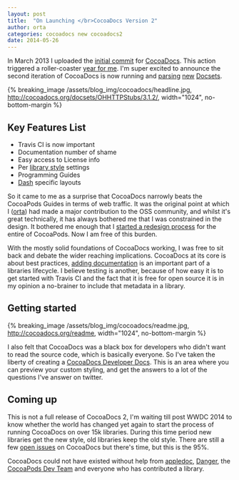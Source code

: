 ```yaml
---
layout: post
title:  "On Launching </br>CocoaDocs Version 2"
author: orta
categories: cocoadocs new cocoadocs2
date: 2014-05-26
---
```


In March 2013 I uploaded the [initial commit](https://github.com/CocoaPods/cocoadocs.org/commit/93e9896b04f79eb09be28a9056671b1d23f3143d) for [CocoaDocs](http://cocoadocs.org). This action triggered a roller-coaster [year for me](http://orta.github.io/on/being/27/#cocoadocs). I'm super excited to announce the second iteration of CocoaDocs is now running and [parsing](http://cocoadocs.org/docsets/ReactiveCocoa/2.3.1/) [new](http://cocoadocs.org/docsets/ARAnalytics/2.7.2/) [Docsets](http://cocoadocs.org/docsets/BlocksKit/2.2.3/).

<!-- more -->

{% breaking_image /assets/blog_img/cocoadocs/headline.jpg, http://cocoadocs.org/docsets/OHHTTPStubs/3.1.2/,  width="1024", no-bottom-margin %}

## Key Features List

* Travis CI is now important
* Documentation number of shame
* Easy access to License info
* Per <a href="http://cocoadocs.org/readme">library style</a> settings
* Programming Guides
* <a href="http://kapeli.com/dash">Dash</a> specific layouts

So it came to me as a surprise that CocoaDocs narrowly beats the CocoaPods Guides in terms of web traffic. It was the original point at which I (<a href="http://orta.github.io">orta</a>) had made a major contribution to the OSS community, and whilst it's great technically, it has always bothered me that I was constrained in the design. It bothered me enough that I [started a redesign process](/redesign/) for the entire of CocoaPods. Now I am free of this burden.

With the mostly solid foundations of CocoaDocs working, I was free to sit back and debate the wider reaching implications. CocoaDocs at its core is about best practices, [adding documentation](http://nshipster.com/documentation/) is an important part of a libraries lifecycle. I believe testing is another, because of how easy it is to get started with Travis CI and the fact that it is free for open source it is in my opinion a no-brainer to include that metadata in a library.

## Getting started

{% breaking_image /assets/blog_img/cocoadocs/readme.jpg, http://cocoadocs.org/readme, width="1024", no-bottom-margin %}

I also felt that CocoaDocs was a black box for developers who didn't want to read the source code, which is basically everyone. So I've taken the liberty of creating a [CocoaDocs Developer Docs](http://cocoadocs.org/readme/). This is an area where you can preview your custom styling, and get the answers to a lot of the questions I've answer on twitter. 

## Coming up

This is not a full release of CocoaDocs 2, I'm waiting till post WWDC 2014 to know whether the world has changed yet again to start the process of running CocoaDocs on over 15k libraries. During this time period new libraries get the new style, old libraries keep the old style. There are still a few [open issues](https://github.com/CocoaPods/cocoadocs.org/issues?state=open) on CocoaDocs but there's time, but this is the 95%.

CocoaDocs could not have existed without help from [appledoc](http://gentlebytes.com/appledoc/), [Danger](/assets/blog_img/cocoadocs/danger.jpg), the [CocoaPods Dev Team](http://cocoapods.org/about) and everyone who has contributed a library.
